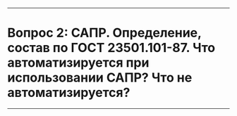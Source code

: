 ___
# Вопрос 2: САПР. Определение, состав по ГОСТ 23501.101-87. Что автоматизируется при использовании САПР? Что не автоматизируется?
___
